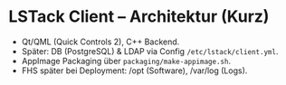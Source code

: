 # LSTack Client – Architektur (Kurz)
- Qt/QML (Quick Controls 2), C++ Backend.
- Später: DB (PostgreSQL) & LDAP via Config `/etc/lstack/client.yml`.
- AppImage Packaging über `packaging/make-appimage.sh`.
- FHS später bei Deployment: /opt (Software), /var/log (Logs).

